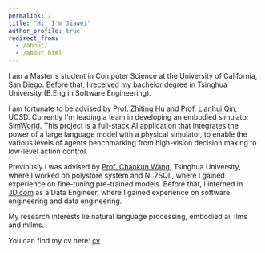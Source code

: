 ```yaml
---
permalink: /
title: "Hi, I'm Jiawei"
author_profile: true
redirect_from: 
  - /about/
  - /about.html
---
```


I am a Master's student in Computer Science at the University of California, San Diego. Before that, I received my bachelor degree in Tsinghua University (B.Eng in Software Engineering).

I am fortunate to be advised by [Prof. Zhiting Hu](https://zhiting.ucsd.edu/) and [Prof. Lianhui Qin](https://lianhui.ucsd.edu/), UCSD. Currently I'm leading a team in developing an embodied simulator [SimWorld](https://simworld-cvpr2025.maitrix.org/). This project is a full-stack AI application that integrates the power of a large language model with a physical simulator, to enable the various levels of agents benchmarking from high-vision decision making to low-level action control.

Previously I was advised by [Prof. Chaokun Wang](https://wangchaokun.github.io/index.html), Tsinghua University, where I worked on polystore system and NL2SQL, where I gained experience on fine-tuning pre-trained models. Before that, I interned in [JD.com](https://corporate.jd.com/) as a Data Engineer, where I gained experience on software engineering and data engineering.

My research interests lie natural language processing, embodied ai, llms and mllms.

You can find my cv here: [cv](../assets/cv.pdf)
